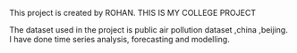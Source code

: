 This project is created by ROHAN.
THIS IS MY COLLEGE PROJECT

The dataset used in the project is public air pollution dataset ,china ,beijing.
I have done time series analysis, forecasting and modelling.

